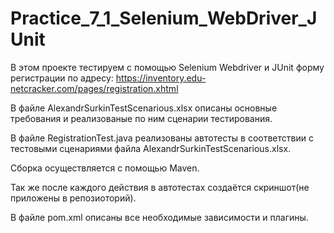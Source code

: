 # Practice_7_1_Selenium_WebDriver_JUnit

В этом проекте тестируем с помощью Selenium Webdriver и JUnit форму регистрации 
по адресу: https://inventory.edu-netcracker.com/pages/registration.xhtml

В файле AlexandrSurkinTestScenarious.xlsx описаны основные требования и реализованые по ним сценарии тестирования.

В файле RegistrationTest.java реализованы автотесты в соответствии с тестовыми сценариями файла AlexandrSurkinTestScenarious.xlsx.

Сборка осуществляется с помощью Maven.

Так же после каждого действия в автотестах создаётся скриншот(не приложены в репозиоторий).

В файле pom.xml описаны все необходимые зависимости и плагины.
